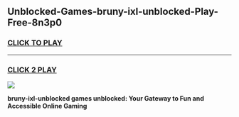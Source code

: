 
## Unblocked-Games-bruny-ixl-unblocked-Play-Free-8n3p0
<h3>
<a href="https://premium76.site?title=bruny-ixl-unblocked&ref=12A">CLICK TO PLAY</a></h3>
<hr>

<h3>
<a href="https://premium76.site?title=bruny-ixl-unblocked&ref=12A">CLICK 2 PLAY</a>
  
</h3>

<a href="https://premium76.site?title=bruny-ixl-unblocked&ref=12A"><img src="https://clearcache.store/games.png"></a>


**bruny-ixl-unblocked games unblocked: Your Gateway to Fun and Accessible Online Gaming**
